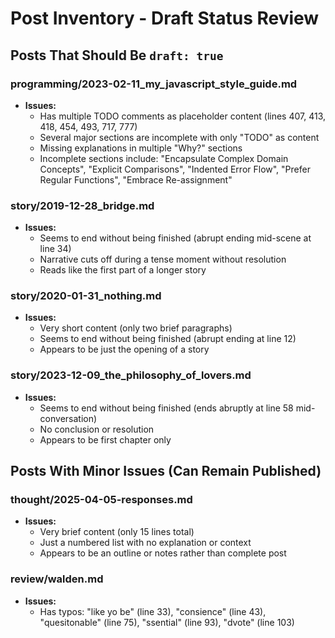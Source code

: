 # Post Inventory - Draft Status Review

## Posts That Should Be `draft: true`

### programming/2023-02-11_my_javascript_style_guide.md
* **Issues:**
  * Has multiple TODO comments as placeholder content (lines 407, 413, 418, 454, 493, 717, 777)
  * Several major sections are incomplete with only "TODO" as content
  * Missing explanations in multiple "Why?" sections
  * Incomplete sections include: "Encapsulate Complex Domain Concepts", "Explicit Comparisons", "Indented Error Flow", "Prefer Regular Functions", "Embrace Re-assignment"

### story/2019-12-28_bridge.md
* **Issues:**
  * Seems to end without being finished (abrupt ending mid-scene at line 34)
  * Narrative cuts off during a tense moment without resolution
  * Reads like the first part of a longer story

### story/2020-01-31_nothing.md
* **Issues:**
  * Very short content (only two brief paragraphs)
  * Seems to end without being finished (abrupt ending at line 12)
  * Appears to be just the opening of a story

### story/2023-12-09_the_philosophy_of_lovers.md
* **Issues:**
  * Seems to end without being finished (ends abruptly at line 58 mid-conversation)
  * No conclusion or resolution
  * Appears to be first chapter only

## Posts With Minor Issues (Can Remain Published)

### thought/2025-04-05-responses.md
* **Issues:**
  * Very brief content (only 15 lines total)
  * Just a numbered list with no explanation or context
  * Appears to be an outline or notes rather than complete post

### review/walden.md
* **Issues:**
  * Has typos: "like yo be" (line 33), "consience" (line 43), "quesitonable" (line 75), "ssential" (line 93), "dvote" (line 103)